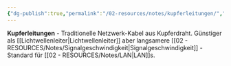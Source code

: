 ```yaml
---
{"dg-publish":true,"permalink":"/02-resources/notes/kupferleitungen/","tags":["informatik/netzwerk/kabel","übertragung/elektrisch"],"noteIcon":"","updated":"2025-10-29T12:59:07.600+01:00"}
---
```



**Kupferleitungen** - Traditionelle Netzwerk-Kabel aus Kupferdraht.
Günstiger als [[Lichtwellenleiter\|Lichtwellenleiter]] aber langsamere [[02 - RESOURCES/Notes/Signalgeschwindigkeit\|Signalgeschwindigkeit]] - Standard für [[02 - RESOURCES/Notes/LAN\|LAN]]s.